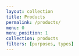 ```yaml
---
layout: collection
title: Products
permalink: /products/
menu: 0
menu_position: 1
collection: products
filters: [purposes, types]
---
```


